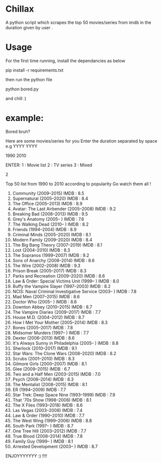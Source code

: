 # Chillax
A python script which scrapes the top 50 movies/series from imdb in the duration given by user .

# Usage

For the first time running, install the dependancies as below

pip install -r requirements.txt

then run the python file

python bored.py

and chill :)

# example:

Bored bruh?

Here are some movies/series for you
Enter the duration separated by space   e.g YYYY YYYY

1990 2010

ENTER:
1 : Movie list
2 : TV series
3 : Mixed

2

Top 50 list from 1990 to 2010 according to popularity
Go watch them all !

1. Community (2009–2015)  IMDB : 8.5
2. Supernatural (2005–2020)  IMDB : 8.4
3. The Office (2005–2013)  IMDB : 8.9
4. Avatar: The Last Airbender (2005–2008)  IMDB : 9.2
5. Breaking Bad (2008–2013)  IMDB : 9.5
6. Grey's Anatomy (2005– )  IMDB : 7.6
7. The Walking Dead (2010– )  IMDB : 8.2
8. Friends (1994–2004)  IMDB : 8.9
9. Criminal Minds (2005–2020)  IMDB : 8.1
10. Modern Family (2009–2020)  IMDB : 8.4
11. The Big Bang Theory (2007–2019)  IMDB : 8.1
12. Lost (2004–2010)  IMDB : 8.3
13. The Sopranos (1999–2007)  IMDB : 9.2
14. Sons of Anarchy (2008–2014)  IMDB : 8.6
15. The Wire (2002–2008)  IMDB : 9.3
16. Prison Break (2005–2017)  IMDB : 8.3
17. Parks and Recreation (2009–2020)  IMDB : 8.6
18. Law & Order: Special Victims Unit (1999– )  IMDB : 8.0
19. Buffy the Vampire Slayer (1997–2003)  IMDB : 8.2
20. NCIS: Naval Criminal Investigative Service (2003– )  IMDB : 7.8
21. Mad Men (2007–2015)  IMDB : 8.6
22. Doctor Who (2005– )  IMDB : 8.6
23. Downton Abbey (2010–2015)  IMDB : 8.7
24. The Vampire Diaries (2009–2017)  IMDB : 7.7
25. House M.D. (2004–2012)  IMDB : 8.7
26. How I Met Your Mother (2005–2014)  IMDB : 8.3
27. Bones (2005–2017)  IMDB : 7.8
28. Midsomer Murders (1997– )  IMDB : 7.7
29. Dexter (2006–2013)  IMDB : 8.6
30. It's Always Sunny in Philadelphia (2005– )  IMDB : 8.8
31. Sherlock (2010–2017)  IMDB : 9.1
32. Star Wars: The Clone Wars (2008–2020)  IMDB : 8.2
33. Scrubs (2001–2010)  IMDB : 8.3
34. Gilmore Girls (2000–2007)  IMDB : 8.1
35. Glee (2009–2015)  IMDB : 6.7
36. Two and a Half Men (2003–2015)  IMDB : 7.0
37. Psych (2006–2014)  IMDB : 8.3
38. The Mentalist (2008–2015)  IMDB : 8.1
39. ER (1994–2009)  IMDB : 7.7
40. Star Trek: Deep Space Nine (1993–1999)  IMDB : 7.9
41. That '70s Show (1998–2006)  IMDB : 8.1
42. The X Files (1993–2018)  IMDB : 8.6
43. Las Vegas (2003–2008)  IMDB : 7.4
44. Law & Order (1990–2010)  IMDB : 7.7
45. The West Wing (1999–2006)  IMDB : 8.8
46. South Park (1997– )  IMDB : 8.7
47. One Tree Hill (2003–2012)  IMDB : 7.7
48. True Blood (2008–2014)  IMDB : 7.8
49. Family Guy (1999– )  IMDB : 8.1
50. Arrested Development (2003– )  IMDB : 8.7


ENJOYYYYYYY :) !!!!
